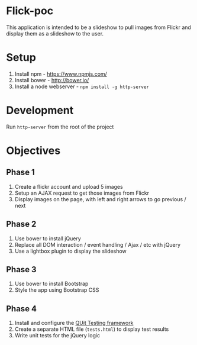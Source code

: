 # Flick-poc
This application is intended to be a slideshow to pull images from Flickr and display them as a slideshow to the user.

# Setup
1. Install npm - https://www.npmjs.com/
2. Install bower - http://bower.io/
3. Install a node webserver - `npm install -g http-server`

# Development
Run `http-server` from the root of the project

# Objectives
## Phase 1
1. Create a flickr account and upload 5 images
2. Setup an AJAX request to get those images from Flickr
3. Display images on the page, with left and right arrows to go previous / next

## Phase 2
1. Use bower to install jQuery
2. Replace all DOM interaction / event handling / Ajax / etc with jQuery 
3. Use a lightbox plugin to display the slideshow

## Phase 3
1. Use bower to install Bootstrap
2. Style the app using Bootstrap CSS

## Phase 4
1. Install and configure the [QUit Testing framework](https://qunitjs.com/)
2. Create a separate HTML file (`tests.html`) to display test results
3. Write unit tests for the jQuery logic
